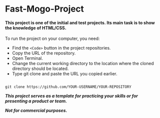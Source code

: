 # Fast-Mogo-Project
#### This project is one of the initial and test projects. Its main task is to show the knowledge of HTML/CSS.

 To run the project on your computer, you need:
- Find the `<Code>` button in the project repositories.
- Copy the URL of the repository.
- Open Terminal.
- Change the current working directory to the location where the cloned directory should be located.
- Type git clone and paste the URL you copied earlier.


```

git clone https://github.com/YOUR-USERNAME/YOUR-REPOSITORY

```

***This project serves as a template for practicing your skills or for presenting a product or team.***

***Not for commercial purposes.***
